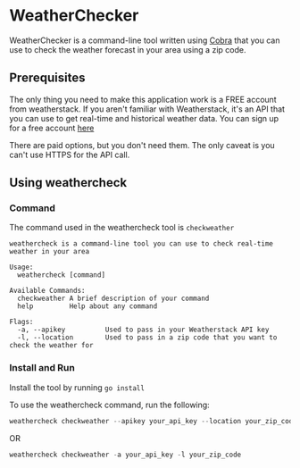 # WeatherChecker
WeatherChecker is a command-line tool written using [Cobra](https://github.com/spf13/cobra) that you can use to check the weather forecast in your area using a zip code.

## Prerequisites
The only thing you need to make this application work is a FREE account from weatherstack. If you aren't familiar with Weatherstack, it's an API that you can use to get real-time and historical weather data. You can sign up for a free account [here](https://weatherstack.com/)

There are paid options, but you don't need them. The only caveat is you can't use HTTPS for the API call.

## Using weathercheck

### Command
The command used in the weathercheck tool is `checkweather`

```shell
weathercheck is a command-line tool you can use to check real-time weather in your area

Usage:
  weathercheck [command]

Available Commands:
  checkweather A brief description of your command
  help         Help about any command

Flags:
  -a, --apikey          Used to pass in your Weatherstack API key
  -l, --location        Used to pass in a zip code that you want to check the weather for
```

### Install and Run
Install the tool by running `go install`

To use the weathercheck command, run the following:
```go
weathercheck checkweather --apikey your_api_key --location your_zip_code
```

OR

```go
weathercheck checkweather -a your_api_key -l your_zip_code
```